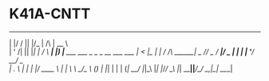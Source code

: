 # K41A-CNTT
 _  ___  _  __               _____                                    
| |/ / || |/_ |   /\        |  __ \                                   
| ' /| || |_| |  /  \ ______| |__) |___  ___  ___  _   _ _ __ ___ ___ 
|  < |__   _| | / /\ \______|  _  // _ \/ __|/ _ \| | | | '__/ __/ _ \
| . \   | | | |/ ____ \     | | \ \  __/\__ \ (_) | |_| | | | (_|  __/
|_|\_\  |_| |_/_/    \_\    |_|  \_\___||___/\___/ \__,_|_|  \___\___|
